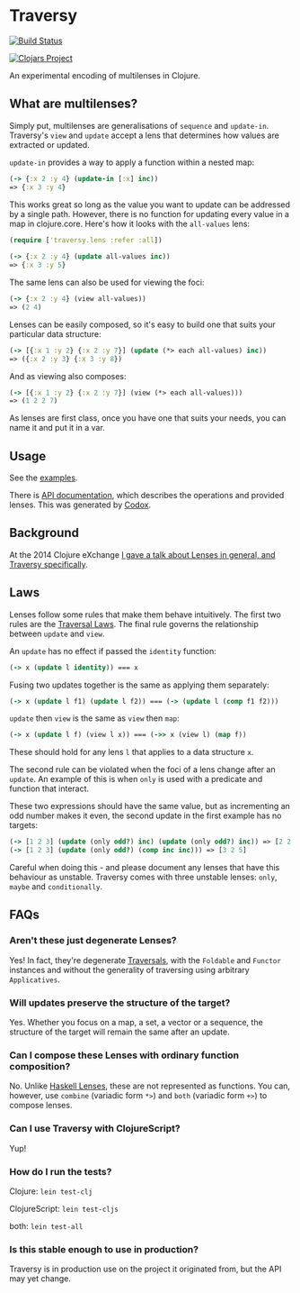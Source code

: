 # Traversy

[![Build Status](https://travis-ci.org/ctford/traversy.png)](https://travis-ci.org/ctford/traversy)

[![Clojars Project](http://clojars.org/traversy/latest-version.svg)](http://clojars.org/traversy)

An experimental encoding of multilenses in Clojure.

## What are multilenses?

Simply put, multilenses are generalisations of `sequence` and `update-in`. Traversy's `view` and `update`
accept a lens that determines how values are extracted or updated.

`update-in` provides a way to apply a function within a nested map:

```clojure
(-> {:x 2 :y 4} (update-in [:x] inc))
=> {:x 3 :y 4}
 ```
 
This works great so long as the value you want to update can be addressed by a single path. However,
there is no function for updating every value in a map in clojure.core. Here's how it looks with the
`all-values` lens:

```clojure
(require ['traversy.lens :refer :all])
    
(-> {:x 2 :y 4} (update all-values inc))
=> {:x 3 :y 5}
```

The same lens can also be used for viewing the foci:

```clojure
(-> {:x 2 :y 4} (view all-values))
=> (2 4)
```

Lenses can be easily composed, so it's easy to build one that suits your particular data structure:

```clojure
(-> [{:x 1 :y 2} {:x 2 :y 7}] (update (*> each all-values) inc))
=> ({:x 2 :y 3} {:x 3 :y 8})
```

And as viewing also composes:

```clojure
(-> [{:x 1 :y 2} {:x 2 :y 7}] (view (*> each all-values)))
=> (1 2 2 7)
```

As lenses are first class, once you have one that suits your needs, you can name it and put it in a var.

## Usage

See the [examples](test/traversy/test/lens.clj).

There is [API documentation](https://ctford.github.io/traversy/traversy.lens.html), which describes the operations and provided lenses. This was generated by [Codox](https://github.com/weavejester/codox).

## Background

At the 2014 Clojure eXchange [I gave a talk about Lenses in general, and Traversy
specifically](https://skillsmatter.com/skillscasts/6034-journey-through-the-looking-glass).

## Laws

Lenses follow some rules that make them behave intuitively. The first two rules are the [Traversal Laws](http://hackage.haskell.org/package/lens-2.3/docs/Control-Lens-Traversal.html#t:Traversal).
The final rule governs the relationship between `update` and `view`.

An `update` has no effect if passed the `identity` function:

```clojure
(-> x (update l identity)) === x
```

Fusing two updates together is the same as applying them separately:

```clojure
(-> x (update l f1) (update l f2)) === (-> (update l (comp f1 f2)))
```

`update` then `view` is the same as `view` then `map`:

```clojure
(-> x (update l f) (view l x)) === (->> x (view l) (map f))
```

These should hold for any lens `l` that applies to a data structure `x`.

The second rule can be violated when the foci of a lens change after an `update`. An example of
this is when `only` is used with a predicate and function that interact.

These two expressions should have the same value, but as incrementing an odd number makes it even,
the second update in the first example has no targets:
```clojure
(-> [1 2 3] (update (only odd?) inc) (update (only odd?) inc)) => [2 2 4]
(-> [1 2 3] (update (only odd?) (comp inc inc))) => [3 2 5]
```

Careful when doing this - and please document any lenses that have this behaviour as unstable. Traversy
comes with three unstable lenses: `only`, `maybe` and `conditionally`.

## FAQs

### Aren't these just degenerate Lenses?

Yes! In fact, they're degenerate
[Traversals](http://hackage.haskell.org/package/lens-2.3/docs/Control-Lens-Traversal.html), with the `Foldable` and
`Functor` instances and without the generality of traversing using arbitrary `Applicatives`.


### Will updates preserve the structure of the target?

Yes. Whether you focus on a map, a set, a vector or a sequence, the structure of the target will remain
the same after an update.

### Can I compose these Lenses with ordinary function composition?

No. Unlike [Haskell Lenses](http://hackage.haskell.org/package/lens), these are not represented as functions.
You can, however, use `combine` (variadic form `*>`) and `both` (variadic form `+>`) to compose lenses.

### Can I use Traversy with ClojureScript?

Yup!

### How do I run the tests?

Clojure: `lein test-clj`

ClojureScript: `lein test-cljs`

both: `lein test-all`

### Is this stable enough to use in production?

Traversy is in production use on the project it originated from, but the API may yet change.
